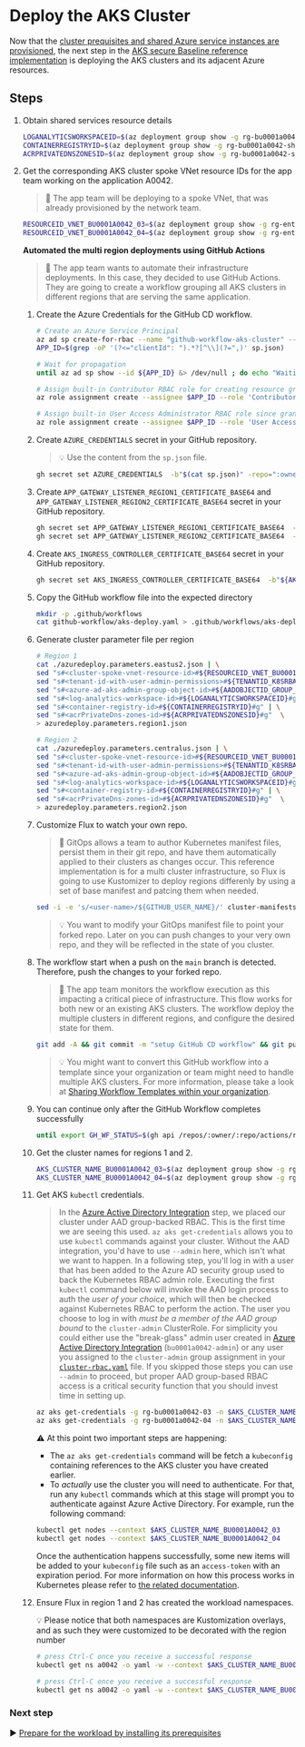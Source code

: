 # Deploy the AKS Cluster

Now that the [cluster prequisites and shared Azure service instances are provisioned](./05-cluster-prerequisites.md), the next step in the [AKS secure Baseline reference implementation](./) is deploying the AKS clusters and its adjacent Azure resources.

## Steps

1.  Obtain shared services resource details

    ```bash
    LOGANALYTICSWORKSPACEID=$(az deployment group show -g rg-bu0001a0042-shared -n shared-svcs-stamp --query properties.outputs.logAnalyticsWorkspaceId.value -o tsv)
    CONTAINERREGISTRYID=$(az deployment group show -g rg-bu0001a0042-shared -n shared-svcs-stamp --query properties.outputs.containerRegistryId.value -o tsv)
    ACRPRIVATEDNSZONESID=$(az deployment group show -g rg-bu0001a0042-shared -n shared-svcs-stamp --query properties.outputs.acrPrivateDnsZonesId.value -o tsv)
    ```

1.  Get the corresponding AKS cluster spoke VNet resource IDs for the app team working on the application A0042.

    > :book: The app team will be deploying to a spoke VNet, that was already provisioned by the network team.

    ```bash
    RESOURCEID_VNET_BU0001A0042_03=$(az deployment group show -g rg-enterprise-networking-spokes -n spoke-BU0001A0042-03 --query properties.outputs.clusterVnetResourceId.value -o tsv)
    RESOURCEID_VNET_BU0001A0042_04=$(az deployment group show -g rg-enterprise-networking-spokes -n spoke-BU0001A0042-04 --query properties.outputs.clusterVnetResourceId.value -o tsv)
    ```

    **Automated the multi region deployments using GitHub Actions**

    > :book: The app team wants to automate their infrastructure deployments. In this case, they decided to use GitHub Actions. They are going to create a workflow grouping all AKS clusters in different regions that are serving the same application.

    1.  Create the Azure Credentials for the GitHub CD workflow.

        ```bash
        # Create an Azure Service Principal
        az ad sp create-for-rbac --name "github-workflow-aks-cluster" --sdk-auth --skip-assignment > sp.json
        APP_ID=$(grep -oP '(?<="clientId": ").*?[^\\](?=",)' sp.json)

        # Wait for propagation
        until az ad sp show --id ${APP_ID} &> /dev/null ; do echo "Waiting for Azure AD propagation" && sleep 5; done

        # Assign built-in Contributor RBAC role for creating resource groups and performing deployments at subscription level
        az role assignment create --assignee $APP_ID --role 'Contributor'

        # Assign built-in User Access Administrator RBAC role since granting RBAC access to other resources during the cluster creation will be required at subscription level (e.g. AKS-managed Internal Load Balancer, ACR, Managed Identities, etc.)
        az role assignment create --assignee $APP_ID --role 'User Access Administrator'
        ```

    1.  Create `AZURE_CREDENTIALS` secret in your GitHub repository.

        > :bulb: Use the content from the `sp.json` file.

        ```bash
        gh secret set AZURE_CREDENTIALS  -b"$(cat sp.json)" -repo=":owner/:repo"
        ```

    1.  Create `APP_GATEWAY_LISTENER_REGION1_CERTIFICATE_BASE64` and `APP_GATEWAY_LISTENER_REGION2_CERTIFICATE_BASE64` secret in your GitHub repository.

        ```bash
        gh secret set APP_GATEWAY_LISTENER_REGION1_CERTIFICATE_BASE64  -b"${APP_GATEWAY_LISTENER_REGION1_CERTIFICATE_BASE64}" -repo=":owner/:repo"
        gh secret set APP_GATEWAY_LISTENER_REGION2_CERTIFICATE_BASE64  -b"${APP_GATEWAY_LISTENER_REGION2_CERTIFICATE_BASE64}" -repo=":owner/:repo"
        ```

    1.  Create `AKS_INGRESS_CONTROLLER_CERTIFICATE_BASE64` secret in your GitHub repository.

        ```bash
        gh secret set AKS_INGRESS_CONTROLLER_CERTIFICATE_BASE64  -b"${AKS_INGRESS_CONTROLLER_CERTIFICATE_BASE64}" -repo=":owner/:repo"
        ```

    1.  Copy the GitHub workflow file into the expected directory

        ```bash
        mkdir -p .github/workflows
        cat github-workflow/aks-deploy.yaml > .github/workflows/aks-deploy.yaml
        ```

    1.  Generate cluster parameter file per region

        ```bash
        # Region 1
        cat ./azuredeploy.parameters.eastus2.json | \
        sed "s#<cluster-spoke-vnet-resource-id>#${RESOURCEID_VNET_BU0001A0042_03}#g" | \
        sed "s#<tenant-id-with-user-admin-permissions>#${TENANTID_K8SRBAC}#g" | \
        sed "s#<azure-ad-aks-admin-group-object-id>#${AADOBJECTID_GROUP_CLUSTERADMIN}#g" | \
        sed "s#<log-analytics-workspace-id>#${LOGANALYTICSWORKSPACEID}#g" | \
        sed "s#<container-registry-id>#${CONTAINERREGISTRYID}#g" | \
        sed "s#<acrPrivateDns-zones-id>#${ACRPRIVATEDNSZONESID}#g"  \
        > azuredeploy.parameters.region1.json

        # Region 2
        cat ./azuredeploy.parameters.centralus.json | \
        sed "s#<cluster-spoke-vnet-resource-id>#${RESOURCEID_VNET_BU0001A0042_04}#g" | \
        sed "s#<tenant-id-with-user-admin-permissions>#${TENANTID_K8SRBAC}#g" | \
        sed "s#<azure-ad-aks-admin-group-object-id>#${AADOBJECTID_GROUP_CLUSTERADMIN}#g" | \
        sed "s#<log-analytics-workspace-id>#${LOGANALYTICSWORKSPACEID}#g" | \
        sed "s#<container-registry-id>#${CONTAINERREGISTRYID}#g" | \
        sed "s#<acrPrivateDns-zones-id>#${ACRPRIVATEDNSZONESID}#g"  \
        > azuredeploy.parameters.region2.json
        ```

    1.  Customize Flux to watch your own repo.

        > :book: GitOps allows a team to author Kubernetes manifest files, persist them in their git repo, and have them automatically applied to their clusters as changes occur. This reference implementation is for a multi cluster infrastructure, so Flux is going to use Kustomizer to deploy regions differenly by using a set of base manifest and patcing them when needed.

        ```bash
        sed -i -e 's/<user-name>/${GITHUB_USER_NAME}/' cluster-manifests/base/cluster-baseline-settings/flux.yaml
        ```

        > :bulb: You want to modify your GitOps manifest file to point your forked repo. Later on you can push changes to your very own repo, and they will be reflected in the state of you cluster.

    1.  The workflow start when a push on the `main` branch is detected. Therefore, push the changes to your forked repo.

        > :book: The app team monitors the workflow execution as this impacting a critical piece of infrastructure. This flow works for both new or an existing AKS clusters. The workflow deploy the multiple clusters in different regions, and configure the desired state for them.

        ```bash
        git add -A && git commit -m "setup GitHub CD workflow" && git push origin main
        ```

        > :bulb: You might want to convert this GitHub workflow into a template since your organization or team might need to handle multiple AKS clusters. For more information, please take a look at [Sharing Workflow Templates within your organization](https://docs.github.com/actions/configuring-and-managing-workflows/sharing-workflow-templates-within-your-organization).

    1.  You can continue only after the GitHub Workflow completes successfully

        ```bash
        until export GH_WF_STATUS=$(gh api /repos/:owner/:repo/actions/runs/$(gh api /repos/:owner/:repo/actions/runs -q ".workflow_runs[0].id") -q ".status" 2> /dev/null) && [[ $GH_WF_STATUS == "completed" ]]; do echo "Monitoring GitHub workflow execution: ${GH_WF_STATUS}" && sleep 20; done
        ```

    1.  Get the cluster names for regions 1 and 2.

        ```bash
        AKS_CLUSTER_NAME_BU0001A0042_03=$(az deployment group show -g rg-bu0001a0042-03 -n cluster-stamp --query properties.outputs.aksClusterName.value -o tsv)
        AKS_CLUSTER_NAME_BU0001A0042_04=$(az deployment group show -g rg-bu0001a0042-04 -n cluster-stamp --query properties.outputs.aksClusterName.value -o tsv)
        ```

    1.  Get AKS `kubectl` credentials.

        > In the [Azure Active Directory Integration](03-aad.md) step, we placed our cluster under AAD group-backed RBAC. This is the first time we are seeing this used. `az aks get-credentials` allows you to use `kubectl` commands against your cluster. Without the AAD integration, you'd have to use `--admin` here, which isn't what we want to happen. In a following step, you'll log in with a user that has been added to the Azure AD security group used to back the Kubernetes RBAC admin role. Executing the first `kubectl` command below will invoke the AAD login process to auth the _user of your choice_, which will then be checked against Kubernetes RBAC to perform the action. The user you choose to log in with _must be a member of the AAD group bound_ to the `cluster-admin` ClusterRole. For simplicity you could either use the "break-glass" admin user created in [Azure Active Directory Integration](03-aad.md) (`bu0001a0042-admin`) or any user you assigned to the `cluster-admin` group assignment in your [`cluster-rbac.yaml`](cluster-manifests/cluster-rbac.yaml) file. If you skipped those steps you can use `--admin` to proceed, but proper AAD group-based RBAC access is a critical security function that you should invest time in setting up.

        ```bash
        az aks get-credentials -g rg-bu0001a0042-03 -n $AKS_CLUSTER_NAME_BU0001A0042_03
        az aks get-credentials -g rg-bu0001a0042-04 -n $AKS_CLUSTER_NAME_BU0001A0042_04
        ```

        :warning: At this point two important steps are happening:

        - The `az aks get-credentials` command will be fetch a `kubeconfig` containing references to the AKS cluster you have created earlier.
        - To _actually_ use the cluster you will need to authenticate. For that, run any `kubectl` commands which at this stage will prompt you to authenticate against Azure Active Directory. For example, run the following command:

        ```bash
        kubectl get nodes --context $AKS_CLUSTER_NAME_BU0001A0042_03
        kubectl get nodes --context $AKS_CLUSTER_NAME_BU0001A0042_04
        ```

        Once the authentication happens successfully, some new items will be added to your `kubeconfig` file such as an `access-token` with an expiration period. For more information on how this process works in Kubernetes please refer to [the related documentation](https://kubernetes.io/docs/reference/access-authn-authz/authentication/#openid-connect-tokens).

    1.  Ensure Flux in region 1 and 2 has created the workload namespaces.

        :bulb: Please notice that both namespaces are Kustomization overlays, and as such they were customized to be decorated with the region number

        ```bash
        # press Ctrl-C once you receive a successful response
        kubectl get ns a0042 -o yaml -w --context $AKS_CLUSTER_NAME_BU0001A0042_03

        # press Ctrl-C once you receive a successful response
        kubectl get ns a0042 -o yaml -w --context $AKS_CLUSTER_NAME_BU0001A0042_04
        ```

### Next step

:arrow_forward: [Prepare for the workload by installing its prerequisites](./07-workload-prerequisites.md)
